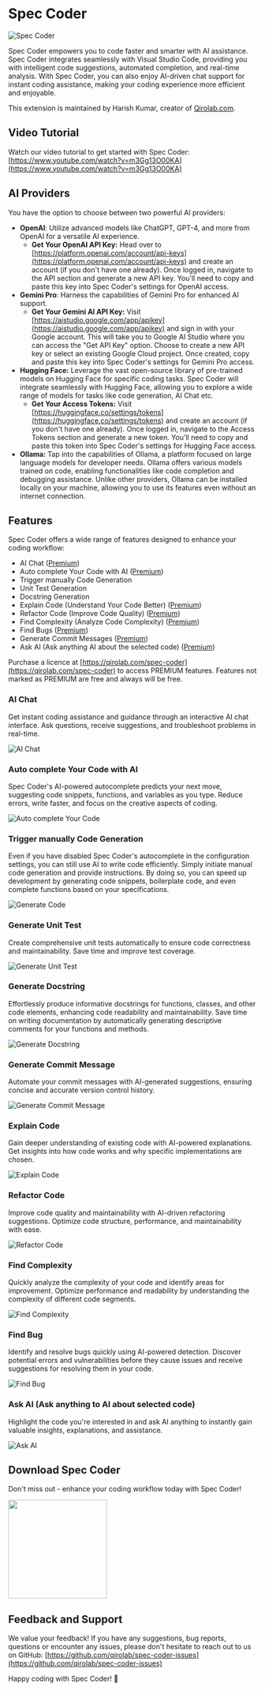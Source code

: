 # Spec Coder

![Spec Coder](https://i.imgur.com/NBmz95e.png)

Spec Coder empowers you to code faster and smarter with AI assistance. Spec Coder integrates seamlessly with Visual Studio Code, providing you with intelligent code suggestions, automated completion, and real-time analysis. With Spec Coder, you can also enjoy AI-driven chat support for instant coding assistance, making your coding experience more efficient and enjoyable.

This extension is maintained by Harish Kumar, creator of [Qirolab.com](https://qirolab.com).

## Video Tutorial

Watch our video tutorial to get started with Spec Coder: [https://www.youtube.com/watch?v=m3Gg13O00KA](https://www.youtube.com/watch?v=m3Gg13O00KA)

## AI Providers

You have the option to choose between two powerful AI providers:

- **OpenAI**: Utilize advanced models like ChatGPT, GPT-4, and more from OpenAI for a versatile AI experience.
  - **Get Your OpenAI API Key:** Head over to [https://platform.openai.com/account/api-keys](https://platform.openai.com/account/api-keys) and create an account (if you don't have one already). Once logged in, navigate to the API section and generate a new API key. You'll need to copy and paste this key into Spec Coder's settings for OpenAI access.
- **Gemini Pro**: Harness the capabilities of Gemini Pro for enhanced AI support.
  - **Get Your Gemini AI API Key:** Visit [https://aistudio.google.com/app/apikey](https://aistudio.google.com/app/apikey) and sign in with your Google account. This will take you to Google AI Studio where you can access the "Get API Key" option. Choose to create a new API key or select an existing Google Cloud project. Once created, copy and paste this key into Spec Coder's settings for Gemini Pro access.
- **Hugging Face:** Leverage the vast open-source library of pre-trained models on Hugging Face for specific coding tasks. Spec Coder will integrate seamlessly with Hugging Face, allowing you to explore a wide range of models for tasks like code generation, AI Chat etc.
  - **Get Your Access Tokens:** Visit [https://huggingface.co/settings/tokens](https://huggingface.co/settings/tokens) and create an account (if you don't have one already). Once logged in, navigate to the Access Tokens section and generate a new token. You'll need to copy and paste this token into Spec Coder's settings for Hugging Face access.
- **Ollama:** Tap into the capabilities of Ollama, a platform focused on large language models for developer needs. Ollama offers various models trained on code, enabling functionalities like code completion and debugging assistance. Unlike other providers, Ollama can be installed locally on your machine, allowing you to use its features even without an internet connection.

## Features

Spec Coder offers a wide range of features designed to enhance your coding workflow:

- AI Chat ([Premium](https://qirolab.com/spec-coder))
- Auto complete Your Code with AI ([Premium](https://qirolab.com/spec-coder))
- Trigger manually Code Generation
- Unit Test Generation
- Docstring Generation
- Explain Code (Understand Your Code Better) ([Premium](https://qirolab.com/spec-coder))
- Refactor Code (Improve Code Quality) ([Premium](https://qirolab.com/spec-coder))
- Find Complexity (Analyze Code Complexity) ([Premium](https://qirolab.com/spec-coder))
- Find Bugs ([Premium](https://qirolab.com/spec-coder))
- Generate Commit Messages ([Premium](https://qirolab.com/spec-coder))
- Ask AI (Ask anything AI about the selected code) ([Premium](https://qirolab.com/spec-coder))

Purchase a licence at [https://qirolab.com/spec-coder](https://qirolab.com/spec-coder) to access PREMIUM features. Features not marked as PREMIUM are free and always will be free.

### AI Chat

Get instant coding assistance and guidance through an interactive AI chat interface. Ask questions, receive suggestions, and troubleshoot problems in real-time.

![AI Chat](https://i.imgur.com/VDoecOn.gif)

### Auto complete Your Code with AI
Spec Coder's AI-powered autocomplete predicts your next move, suggesting code snippets, functions, and variables as you type. Reduce errors, write faster, and focus on the creative aspects of coding.

![Auto complete Your Code](https://i.imgur.com/g7jNbJz.gif)

### Trigger manually Code Generation
Even if you have disabled Spec Coder's autocomplete in the configuration settings, you can still use AI to write code efficiently. Simply initiate manual code generation and provide instructions. By doing so, you can speed up development by generating code snippets, boilerplate code, and even complete functions based on your specifications.

![Generate Code](https://i.imgur.com/NbltWdy.gif)

### Generate Unit Test

Create comprehensive unit tests automatically to ensure code correctness and maintainability. Save time and improve test coverage.

![Generate Unit Test](https://i.imgur.com/uDeGIev.gif)

### Generate Docstring

Effortlessly produce informative docstrings for functions, classes, and other code elements, enhancing code readability and maintainability. Save time on writing documentation by automatically generating descriptive comments for your functions and methods.

![Generate Docstring](https://i.imgur.com/MWZH7m7.gif)

### Generate Commit Message

Automate your commit messages with AI-generated suggestions, ensuring concise and accurate version control history.

![Generate Commit Message](https://i.imgur.com/6Xm95X5.gif)

### Explain Code

Gain deeper understanding of existing code with AI-powered explanations. Get insights into how code works and why specific implementations are chosen.

![Explain Code](https://i.imgur.com/jNNFh7B.gif)

### Refactor Code

Improve code quality and maintainability with AI-driven refactoring suggestions. Optimize code structure, performance, and maintainability with ease.

![Refactor Code](https://i.imgur.com/HAaP1ri.gif)

### Find Complexity

Quickly analyze the complexity of your code and identify areas for improvement. Optimize performance and readability by understanding the complexity of different code segments.

![Find Complexity](https://i.imgur.com/zY4GyyV.gif)

### Find Bug

Identify and resolve bugs quickly using AI-powered detection. Discover potential errors and vulnerabilities before they cause issues and receive suggestions for resolving them in your code.

![Find Bug](https://i.imgur.com/ZrY7Q6r.gif)

### Ask AI (Ask anything to AI about selected code)

Highlight the code you're interested in and ask AI anything to instantly gain valuable insights, explanations, and assistance.

![Ask AI](https://i.imgur.com/iPolPbo.gif)

## Download Spec Coder
 Don't miss out - enhance your coding workflow today with Spec Coder!

<a href="https://qirolab.com/spec-coder">
    <img src="https://i.imgur.com/hzwIK3z.png" width="200"/>
</a>

## Feedback and Support

We value your feedback! If you have any suggestions, bug reports, questions or encounter any issues, please don't hesitate to reach out to us on GitHub: [https://github.com/qirolab/spec-coder-issues](https://github.com/qirolab/spec-coder-issues)

Happy coding with Spec Coder! 🚀
